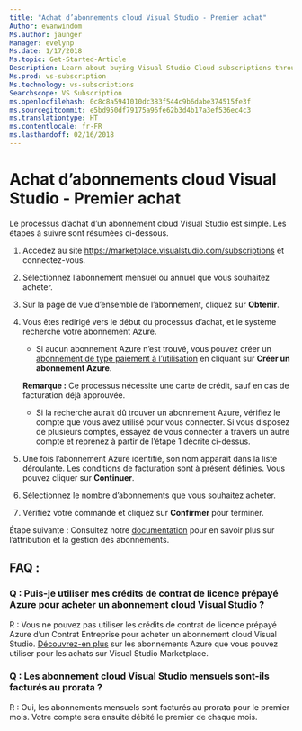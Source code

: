 ```yaml
---
title: "Achat d’abonnements cloud Visual Studio - Premier achat"
Author: evanwindom
Ms.author: jaunger
Manager: evelynp
Ms.date: 1/17/2018
Ms.topic: Get-Started-Article
Description: Learn about buying Visual Studio Cloud subscriptions through Visual Studio Marketplace
Ms.prod: vs-subscription
Ms.technology: vs-subscriptions
Searchscope: VS Subscription
ms.openlocfilehash: 0c8c8a5941010dc383f544c9b6dabe374515fe3f
ms.sourcegitcommit: e5bd950df79175a96fe62b3d4b17a3ef536ec4c3
ms.translationtype: HT
ms.contentlocale: fr-FR
ms.lasthandoff: 02/16/2018
---
```

# <a name="buying-visual-studio-cloud-subscriptions---making-your-first-purchase"></a>Achat d’abonnements cloud Visual Studio - Premier achat

Le processus d’achat d’un abonnement cloud Visual Studio est simple.  Les étapes à suivre sont résumées ci-dessous.

1.  Accédez au site https://marketplace.visualstudio.com/subscriptions et connectez-vous.

2.  Sélectionnez l’abonnement mensuel ou annuel que vous souhaitez acheter.

3.  Sur la page de vue d’ensemble de l’abonnement, cliquez sur **Obtenir**.

4.  Vous êtes redirigé vers le début du processus d’achat, et le système recherche votre abonnement Azure.
    -  Si aucun abonnement Azure n’est trouvé, vous pouvez créer un [abonnement de type paiement à l’utilisation](https://azure.microsoft.com/en-us/offers/ms-azr-0003p/) en cliquant sur **Créer un abonnement Azure**.

    **Remarque :** Ce processus nécessite une carte de crédit, sauf en cas de facturation déjà approuvée.
    -  Si la recherche aurait dû trouver un abonnement Azure, vérifiez le compte que vous avez utilisé pour vous connecter.  Si vous disposez de plusieurs comptes, essayez de vous connecter à travers un autre compte et reprenez à partir de l’étape 1 décrite ci-dessus.  

5.  Une fois l’abonnement Azure identifié, son nom apparaît dans la liste déroulante.   Les conditions de facturation sont à présent définies. Vous pouvez cliquer sur **Continuer**.

6.  Sélectionnez le nombre d’abonnements que vous souhaitez acheter.

7.  Vérifiez votre commande et cliquez sur **Confirmer** pour terminer.

Étape suivante : Consultez notre [documentation](/visualstudio/subscriptions/) pour en savoir plus sur l’attribution et la gestion des abonnements.

## <a name="faq"></a>FAQ :
### <a name="q--can-i-use-my-azure-monetary-credits-to-purchase-a-visual-studio-cloud-subscription"></a>Q : Puis-je utiliser mes crédits de contrat de licence prépayé Azure pour acheter un abonnement cloud Visual Studio ?
R : Vous ne pouvez pas utiliser les crédits de contrat de licence prépayé Azure d’un Contrat Entreprise pour acheter un abonnement cloud Visual Studio.  [Découvrez-en plus](/vsts/billing/faq-azure-billing#billing) sur les abonnements Azure que vous pouvez utiliser pour les achats sur Visual Studio Marketplace.
### <a name="q--are-the-monthly-visual-studio-cloud-subscriptions-prorated"></a>Q : Les abonnement cloud Visual Studio mensuels sont-ils facturés au prorata ?
R : Oui, les abonnements mensuels sont facturés au prorata pour le premier mois.  Votre compte sera ensuite débité le premier de chaque mois.
